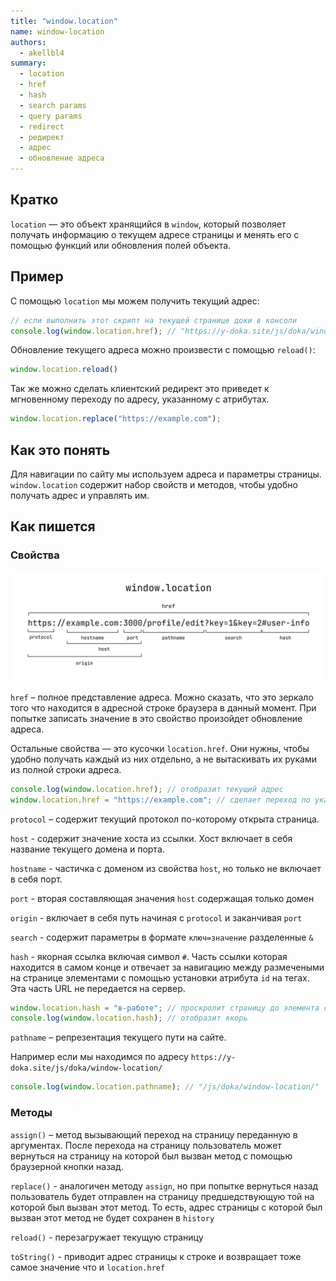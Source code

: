 ```yaml
---
title: "window.location"
name: window-location
authors:
  - akellbl4
summary:
  - location
  - href
  - hash
  - search params
  - query params
  - redirect
  - редирект
  - адрес
  - обновление адреса
---
```


## Кратко

`location` — это объект хранящийся в `window`, который позволяет получать информацию о текущем адресе страницы и менять его с помощью функций или обновления полей объекта.

## Пример

С помощью `location` мы можем получить текущий адрес:

```js
// если выполнить этот скрипт на текущей странице доки в консоли
console.log(window.location.href); // "https://y-doka.site/js/doka/window-location/"
```

Обновление текущего адреса можно произвести с помощью `reload()`:

```js
window.location.reload()
```

Так же можно сделать клиентский редирект это приведет к мгновенному переходу по адресу, указанному с атрибутах.

```js
window.location.replace("https://example.com");
```

## Как это понять

Для навигации по сайту мы используем адреса и параметры страницы. `window.location` содержит набор свойств и методов, чтобы удобно получать адрес и управлять им.

## Как пишется

### Свойства

![все свойства в window.location](images/schema.svg)

`href` – полное представление адреса. Можно сказать, что это зеркало того что находится в адресной строке браузера в данный момент. При попытке записать значение в это свойство произойдет обновление адреса.

Остальные свойства — это кусочки `location.href`. Они нужны, чтобы удобно получать каждый из них отдельно, а не вытаскивать их руками из полной строки адреса.

```js
console.log(window.location.href); // отобразит текущий адрес
window.location.href = "https://example.com"; // сделает переход по указанному адресу
```

`protocol` – содержит текущий протокол по-которому открыта страница.

`host` - содержит значение хоста из ссылки. Хост включает в себя название текущего домена и порта.

`hostname` - частичка с доменом из свойства `host`, но только не включает в себя порт.

`port` - вторая составляющая значения `host` содержащая только домен

`origin` - включает в себя путь начиная с `protocol` и заканчивая `port`

`search` - содержит параметры в формате `ключ=значение` разделенные `&`

`hash` - якорная ссылка включая символ `#`. Часть ссылки которая находится в самом конце и отвечает за навигацию между размечеными на странице элементами с помощью установки атрибута `id` на тегах. Эта часть URL не передается на сервер.

```js
window.location.hash = "в-работе"; // проскролит страницу до элемента с `id="в-работе"` если такой присутствует на странице
console.log(window.location.hash); // отобразит якорь
```

`pathname` – репрезентация текущего пути на сайте.

Например если мы находимся по адресу `https://y-doka.site/js/doka/window-location/`

```js
console.log(window.location.pathname); // "/js/doka/window-location/"
```

### Методы

`assign()` – метод вызывающий переход на страницу переданную в аргументах. После перехода на страницу пользователь может вернуться на страницу на которой был вызван метод с помощью браузерной кнопки назад.

`replace()` - аналогичен методу `assign`, но при попытке вернуться назад пользователь будет отправлен на страницу предшедствующую той на которой был вызван этот метод. То есть, адрес страницы с которой был вызван этот метод не будет сохранен в `history`

`reload()` - перезагружает текущую страницу

`toString()` - приводит адрес страницы к строке и возвращает тоже самое значение что и `location.href`

